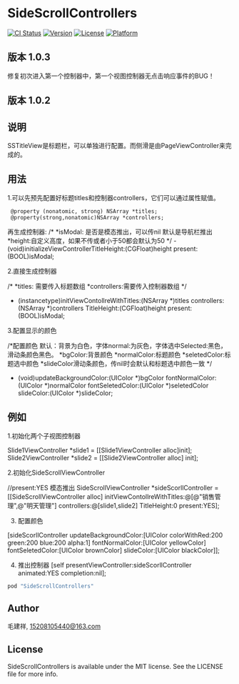 # SideScrollControllers

[![CI Status](http://img.shields.io/travis/15208105440@163.com/SideScrollControllers.svg?style=flat)](https://travis-ci.org/15208105440@163.com/SideScrollControllers)
[![Version](https://img.shields.io/cocoapods/v/SideScrollControllers.svg?style=flat)](http://cocoapods.org/pods/SideScrollControllers)
[![License](https://img.shields.io/cocoapods/l/SideScrollControllers.svg?style=flat)](http://cocoapods.org/pods/SideScrollControllers)
[![Platform](https://img.shields.io/cocoapods/p/SideScrollControllers.svg?style=flat)](http://cocoapods.org/pods/SideScrollControllers)


## 版本 1.0.3

 修复初次进入第一个控制器中，第一个视图控制器无点击响应事件的BUG！

## 版本 1.0.2

## 说明

 SSTitleView是标题栏，可以单独进行配置。而侧滑是由PageViewController来完成的。


## 用法
  
1.可以先预先配置好标题titles和控制器controllers，它们可以通过属性赋值。
    
     @property (nonatomic, strong) NSArray *titles;
     @property(strong,nonatomic)NSArray *controllers;
    
  再生成控制器:
     /*
     *isModal: 是否是模态推出，可以传nil 默认是导航栏推出
     *height:自定义高度，如果不传或者小于50都会默认为50
     */
    - (void)initializeViewControllerTitleHeight:(CGFloat)height present:(BOOL)isModal;

2.直接生成控制器
 
   /*
    *titles: 需要传入标题数组
    *controllers:需要传入控制器数组
    */
  - (instancetype)initViewContollreWithTitles:(NSArray *)titles controllers:(NSArray *)controllers TitleHeight:(CGFloat)height present:(BOOL)isModal;

3.配置显示的颜色
 
   /*配置颜色 默认：背景为白色，字体normal:为灰色，字体选中Selected:黑色，滑动条颜色黑色。
    *bgColor:背景颜色
    *normalColor:标题颜色
    *seletedColor:标题选中颜色
    *slideColor滑动条颜色，传nil时会默认和标题选中颜色一致
    */
   - (void)updateBackgroundColor:(UIColor *)bgColor  fontNormalColor:(UIColor *)normalColor fontSeletedColor:(UIColor *)seletedColor slideColor:(UIColor *)slideColor;

## 例如

 1.初始化两个子视图控制器

   Slide1ViewController *slide1 = [[Slide1ViewController alloc]init];
   Slide2ViewController *slide2 = [[Slide2ViewController alloc] init];

 2.初始化SideScrollViewController

   //present:YES 模态推出
   SideScrollViewController *sideScorllController = [[SideScrollViewController alloc] initViewContollreWithTitles:@[@"销售管理",@"明天管理"] controllers:@[slide1,slide2] TitleHeight:0 present:YES];

 3. 配置颜色

  [sideScorllController updateBackgroundColor:[UIColor colorWithRed:200 green:200 blue:200 alpha:1] fontNormalColor:[UIColor yellowColor] fontSeletedColor:[UIColor brownColor] slideColor:[UIColor  blackColor]];

 4. 推出控制器
  [self presentViewController:sideScorllController animated:YES completion:nil];



```ruby
pod "SideScrollControllers"
```

## Author

毛建祥, 15208105440@163.com

## License

SideScrollControllers is available under the MIT license. See the LICENSE file for more info.
